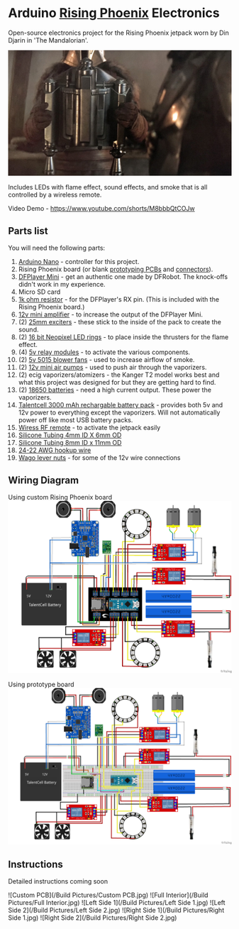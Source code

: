 # Arduino [Rising Phoenix](https://starwars.fandom.com/wiki/Rising_Phoenix) Electronics
Open-source electronics project for the Rising Phoenix jetpack worn by Din Djarin in 'The Mandalorian'.

![Screenshot](RisingPhoenixScreenshot.jpg)

Includes LEDs with flame effect, sound effects, and smoke that is all controlled by a wireless remote.

Video Demo - https://www.youtube.com/shorts/M8bbbQtCOJw

## Parts list
You will need the following parts:
1) [Arduino Nano](https://smile.amazon.com/gp/product/B0713XK923/) - controller for this project.
2) Rising Phoenix board (or blank [prototyping PCBs](https://smile.amazon.com/gp/product/B072Z7Y19F/) and [connectors](https://smile.amazon.com/gp/product/B088LSS14J/)).
3) [DFPlayer Mini](https://www.dfrobot.com/product-1121.html) - get an authentic one made by DFRobot. The knock-offs didn't work in my experience.
4) Micro SD card
5) [1k ohm resistor](https://smile.amazon.com/gp/product/B07QG1V4YL/) - for the DFPlayer's RX pin. (This is included with the Rising Phoenix board.)
6) [12v mini amplifier](https://smile.amazon.com/gp/product/B08GYQTTXF/) - to increase the output of the DFPlayer Mini.
7) (2) [25mm exciters](https://smile.amazon.com/gp/product/B00M292316/) - these stick to the inside of the pack to create the sound.
8) (2) [16 bit Neopixel LED rings](https://smile.amazon.com/gp/product/B08F9HSNSD/) - to place inside the thrusters for the flame effect.
9) (4) [5v relay modules](https://smile.amazon.com/gp/product/B09G6H7JDT/) - to activate the various components.
10) (2) [5v 5015 blower fans](https://smile.amazon.com/gp/product/B07V2KVQB7/) - used to increase airflow of smoke.
11) (2) [12v mini air pumps](https://smile.amazon.com/gp/product/B0786BQYKM/) - used to push air through the vaporizers.
12) (2) ecig vaporizers/atomizers - the Kanger T2 model works best and what this project was designed for but they are getting hard to find.
13) (2) [18650 batteries](https://www.18650batterystore.com/products/molicel-p26a) - need a high current output. These power the vaporizers.
14) [Talentcell 3000 mAh rechargable battery pack](https://smile.amazon.com/gp/product/B01M7Z9Z1N/) - provides both 5v and 12v power to everything except the vaporizers. Will not automatically power off like most USB battery packs.
15) [Wiress RF remote](https://smile.amazon.com/gp/product/B07C9F4VJX/) - to activate the jetpack easily
16) [Silicone Tubing 4mm ID X 6mm OD](https://smile.amazon.com/gp/product/B07V5MX1Q4/)
17) [Silicone Tubing 8mm ID x 11mm OD](https://smile.amazon.com/gp/product/B07V5PKYMK/)
18) [24-22 AWG hookup wire](https://smile.amazon.com/gp/product/B073QHPGMC/)
19) [Wago lever nuts](https://smile.amazon.com/gp/product/B07W4RQ6R6/) - for some of the 12v wire connections

## Wiring Diagram
Using custom Rising Phoenix board
![Custom PCB Diagram](MandoJetpackCustomPCB_bb.png)

Using prototype board
![Breadboard Diagram](MandoJetpackBreadboard.png)

## Instructions

Detailed instructions coming soon

![Custom PCB](/Build Pictures/Custom PCB.jpg)
![Full Interior](/Build Pictures/Full Interior.jpg)
![Left Side 1](/Build Pictures/Left Side 1.jpg)
![Left Side 2](/Build Pictures/Left Side 2.jpg)
![Right Side 1](/Build Pictures/Right Side 1.jpg)
![Right Side 2](/Build Pictures/Right Side 2.jpg)
